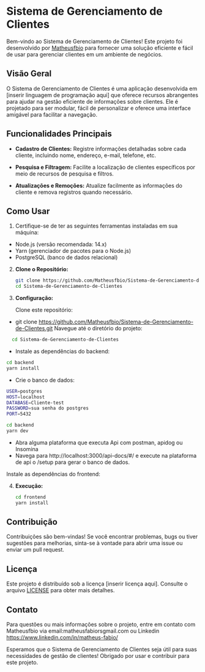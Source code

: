 # Sistema de Gerenciamento de Clientes

Bem-vindo ao Sistema de Gerenciamento de Clientes! Este projeto foi desenvolvido por [Matheusfbio](https://github.com/Matheusfbio) para fornecer uma solução eficiente e fácil de usar para gerenciar clientes em um ambiente de negócios.

## Visão Geral

O Sistema de Gerenciamento de Clientes é uma aplicação desenvolvida em [inserir linguagem de programação aqui] que oferece recursos abrangentes para ajudar na gestão eficiente de informações sobre clientes. Ele é projetado para ser modular, fácil de personalizar e oferece uma interface amigável para facilitar a navegação.

## Funcionalidades Principais

- **Cadastro de Clientes:** Registre informações detalhadas sobre cada cliente, incluindo nome, endereço, e-mail, telefone, etc.

- **Pesquisa e Filtragem:** Facilite a localização de clientes específicos por meio de recursos de pesquisa e filtros.

- **Atualizações e Remoções:** Atualize facilmente as informações do cliente e remova registros quando necessário.

## Como Usar

1. Certifique-se de ter as seguintes ferramentas instaladas em sua máquina:

- Node.js (versão recomendada: 14.x)
- Yarn (gerenciador de pacotes para o Node.js)
- PostgreSQL (banco de dados relacional)

2. **Clone o Repositório:**

   ```bash
   git clone https://github.com/Matheusfbio/Sistema-de-Gerenciamento-de-Clientes.git
   cd Sistema-de-Gerenciamento-de-Clientes
   ```

3. **Configuração:**

   Clone este repositório:

- git clone https://github.com/Matheusfbio/Sistema-de-Gerenciamento-de-Clientes.git
  Navegue até o diretório do projeto:

```bash
  cd Sistema-de-Gerenciamento-de-Clientes
```

- Instale as dependências do backend:

```bash
cd backend
yarn install
```

- Crie o banco de dados:

```bash
USER=postgres
HOST=localhost
DATABASE=Cliente-test
PASSWORD=sua senha do postgres
PORT=5432
```

```bash
cd backend
yarn dev
```

- Abra alguma plataforma que executa Api com postman, apidog ou Insomina
- Navega para http://localhost:3000/api-docs/#/ e execute na plataforma de api o /setup para gerar o banco de dados.

Instale as dependências do frontend:

4. **Execução:**
   ```bash
   cd frontend
   yarn install
   ```

## Contribuição

Contribuições são bem-vindas! Se você encontrar problemas, bugs ou tiver sugestões para melhorias, sinta-se à vontade para abrir uma issue ou enviar um pull request.

## Licença

Este projeto é distribuído sob a licença [inserir licença aqui]. Consulte o arquivo [LICENSE](LICENSE) para obter mais detalhes.

## Contato

Para questões ou mais informações sobre o projeto, entre em contato com Matheusfbio via email:matheusfabiorsgmail.com ou Linkedin https://www.linkedin.com/in/matheus-fabio/

Esperamos que o Sistema de Gerenciamento de Clientes seja útil para suas necessidades de gestão de clientes! Obrigado por usar e contribuir para este projeto.
